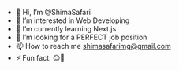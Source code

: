 - 👋 Hi, I’m @ShimaSafari
- 👀 I’m interested in Web Developing
- 🌱 I’m currently learning Next.js
- 💞️ I’m looking for a PERFECT job position
- 📫 How to reach me shimasafarimg@gmail.com
- ⚡ Fun fact: 😊🤗

<!---
ShimaSafari/ShimaSafari is a ✨ special ✨ repository because its `README.md` (this file) appears on your GitHub profile.
You can click the Preview link to take a look at your changes.
--->
